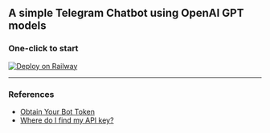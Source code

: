 ## A simple Telegram Chatbot using OpenAI GPT models

### One-click to start

[![Deploy on Railway](https://railway.app/button.svg)](https://railway.app/template/sNYhKQ?referralCode=IkBkb-)

***

### References

- [Obtain Your Bot Token](https://core.telegram.org/bots/tutorial#obtain-your-bot-token)
- [Where do I find my API key?](https://help.openai.com/en/articles/4936850-where-do-i-find-my-api-key)
